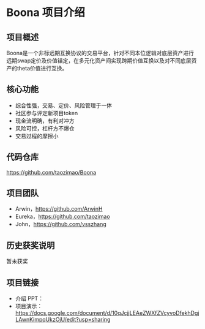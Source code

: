 # Boona 项目介绍

## 项目概述
Boona是一个非标远期互换协议的交易平台，针对不同本位逻辑对底层资产进行远期swap定价及价值锚定，在多元化资产间实现跨期价值互换以及对不同底层资产的theta价值进行互换。

## 核心功能

- 综合性强，交易、定价、风险管理于一体
- 社区参与评定新项目token
- 现金流明确，有利对冲方
- 风险可控，杠杆方不爆仓
- 交易过程的摩擦小

## 代码仓库

https://github.com/taozimao/Boona

## 项目团队

- Arwin，https://github.com/ArwinH
- Eureka，https://github.com/taozimao
- John，https://github.com/vsszhang

## 历史获奖说明

暂未获奖

## 项目链接

- 介绍 PPT：
- 项目演示：https://docs.google.com/document/d/10qJcjjLEAeZWXfZVcyvoDfekhDgjLAwnKimpqUkzOjU/edit?usp=sharing
